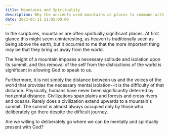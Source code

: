 ```yaml
---
title: Mountains and Spirituality
description: Why the ancients used mountains as places to commune with God, and what this teaches us about worship
date: 2023-03-11 21:02:00.00
---
```


In the scriptures, mountains are often spiritually significant places.
At first glance this might seem uninteresting,
as heaven is traditionally seen as being above the earth,
but it occurred to me that the more important thing may be
that they bring us away from the world.

The height of a mountain imposes a necessary solitude
and isolation upon its summit,
and this removal of the self from the
distractions of the world is significant
in allowing God to speak to us.

Furthermore, it is not simply the distance between us
and the voices of the world
that provides the necessary mental isolation--it
is the difficulty of that distance.
Physically, humans have never been significantly deterred by horizontal distance.
Civilizations span plains and forests and cross rivers and oceans.
Rarely does a civilization extend upwards to a mountain's summit.
The summit is almost always occupied only by those who
deliberately go there despite the difficult journey.

Are we willing to deliberately go where we can be mentally and spiritually present with God?